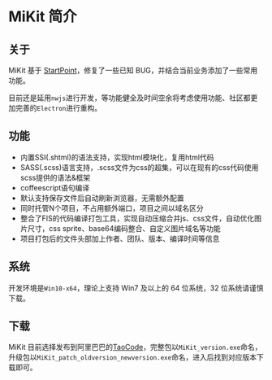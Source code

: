 # MiKit 简介

## 关于

MiKit 基于 [StartPoint](https://github.com/lildemon/contdelivery)，修复了一些已知 BUG，并结合当前业务添加了一些常用功能。

目前还是延用```nwjs```进行开发，等功能健全及时间空余将考虑使用功能、社区都更加完善的```Electron```进行重构。

## 功能

- 内置SSI(.shtml)的语法支持，实现html模块化，复用html代码
- SASS(.scss)语言支持，.scss文件为css的超集，可以在现有的css代码使用scss提供的语法&框架
- coffeescript语句编译
- 默认支持保存文件后自动刷新浏览器，无需额外配置
- 同时托管N个项目，不占用额外端口，项目之间以域名区分
- 整合了FIS的代码编译打包工具，实现自动压缩合并js、css文件，自动优化图片尺寸，css sprite、base64编码整合、自定义图片域名等功能
- 项目打包后的文件头部加上作者、团队、版本、编译时间等信息

## 系统

开发环境是```Win10-x64```，理论上支持 Win7 及以上的 64 位系统，32 位系统请谨慎下载。

## 下载

MiKit 目前选择发布到阿里巴巴的[TaoCode](http://code.taobao.org/p/MiKit/src/trunk/)，完整包以```MiKit_version.exe```命名，升级包以```MiKit_patch_oldversion_newversion.exe```命名，进入后找到对应版本下载即可。